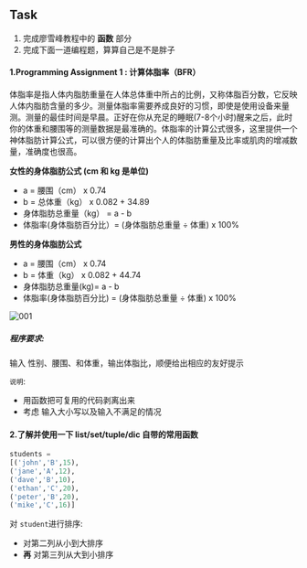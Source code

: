 ## Task 

1. 完成廖雪峰教程中的 **函数** 部分
2. 完成下面一道编程题，算算自己是不是胖子  

#### 1.Programming Assignment 1 : 计算体脂率（BFR）

体脂率是指人体内脂肪重量在人体总体重中所占的比例，又称体脂百分数，它反映人体内脂肪含量的多少。测量体脂率需要养成良好的习惯，即使是使用设备来量测。测量的最佳时间是早晨。正好在你从充足的睡眠(7-8个小时)醒来之后，此时你的体重和腰围等的测量数据是最准确的。体脂率的计算公式很多，这里提供一个神体脂肪计算公式，可以很方便的计算出个人的体脂肪重量及比率或肌肉的增减数量，准确度也很高。 

**女性的身体脂肪公式 (cm 和 kg 是单位)**  

- a = 腰围（cm） x 0.74
- b = 总体重（kg） x 0.082 + 34.89
- 身体脂肪总重量（kg） = a - b
- 体脂率(身体脂肪百分比）= (身体脂肪总重量 ÷ 体重) x 100%

**男性的身体脂肪公式**  

- a = 腰围（cm） x 0.74
- b = 体重（kg） x 0.082 + 44.74
- 身体脂肪总重量(kg)= a - b
- 体脂率(身体脂肪百分比) = (身体脂肪总重量 ÷ 体重) x 100%

![001](/Users/wqrr/Desktop/sourcetree/python/PythonResource/Task/Task05_5.25/image/001.png)

##### 程序要求:

输入 性别、腰围、和体重，输出体脂比，顺便给出相应的友好提示

`说明`:

* 用函数把可复用的代码剥离出来
* 考虑 输入大小写以及输入不满足的情况

#### 2.了解并使用一下 list/set/tuple/dic 自带的常用函数

```python
students =
[('john','B',15),
('jane','A',12),
('dave','B',10),
('ethan','C',20),
('peter','B',20),
('mike','C',16)]
```

对 `student`进行排序:

* 对第二列从小到大排序
* **再** 对第三列从大到小排序